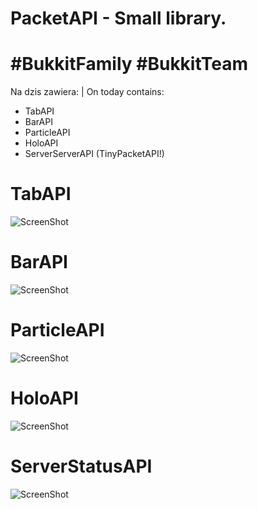 # PacketAPI - Small library.
# #BukkitFamily #BukkitTeam 

Na dzis zawiera: | On today contains:
- TabAPI
- BarAPI
- ParticleAPI
- HoloAPI
- ServerServerAPI (TinyPacketAPI!)

# TabAPI
![ScreenShot](http://i.imgur.com/VfRjyl7.png)
# BarAPI
![ScreenShot](http://i.imgur.com/cgUpkWa.png)
# ParticleAPI
![ScreenShot](http://i.imgur.com/1fG3Qyd.png)
# HoloAPI
![ScreenShot](http://i.imgur.com/rzMJarF.png)
# ServerStatusAPI
![ScreenShot](http://i.imgur.com/guCdywA.png)
